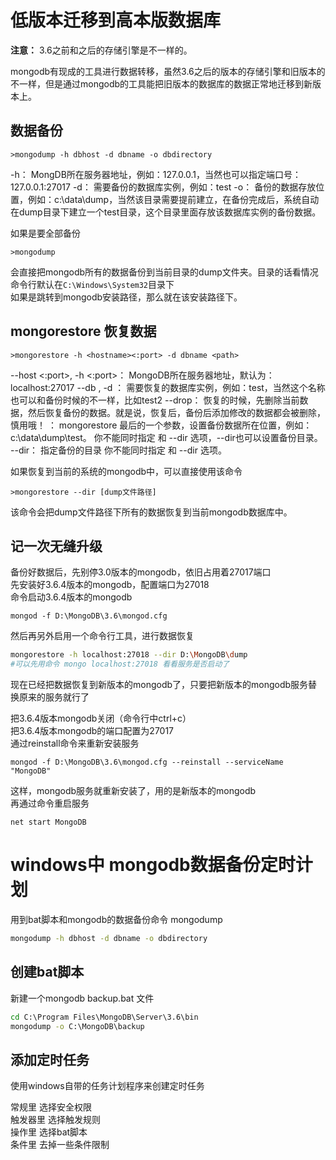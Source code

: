 # 低版本迁移到高本版数据库

**注意：** 3.6之前和之后的存储引擎是不一样的。

mongodb有现成的工具进行数据转移，虽然3.6之后的版本的存储引擎和旧版本的不一样，但是通过mongodb的工具能把旧版本的数据库的数据正常地迁移到新版本上。

## 数据备份

```
>mongodump -h dbhost -d dbname -o dbdirectory
```

-h：
MongDB所在服务器地址，例如：127.0.0.1，当然也可以指定端口号：127.0.0.1:27017
-d：
需要备份的数据库实例，例如：test
-o：
备份的数据存放位置，例如：c:\data\dump，当然该目录需要提前建立，在备份完成后，系统自动在dump目录下建立一个test目录，这个目录里面存放该数据库实例的备份数据。

如果是要全部备份
```
>mongodump
```
会直接把mongodb所有的数据备份到当前目录的dump文件夹。目录的话看情况
命令行默认在`C:\Windows\System32`目录下   
如果是跳转到mongodb安装路径，那么就在该安装路径下。

## mongorestore 恢复数据
```
>mongorestore -h <hostname><:port> -d dbname <path>
```
--host <:port>, -h <:port>：
MongoDB所在服务器地址，默认为： localhost:27017
--db , -d ：
需要恢复的数据库实例，例如：test，当然这个名称也可以和备份时候的不一样，比如test2
--drop：
恢复的时候，先删除当前数据，然后恢复备份的数据。就是说，恢复后，备份后添加修改的数据都会被删除，慎用哦！
<path>：
mongorestore 最后的一个参数，设置备份数据所在位置，例如：c:\data\dump\test。
你不能同时指定 <path> 和 --dir 选项，--dir也可以设置备份目录。
--dir：
指定备份的目录
你不能同时指定 <path> 和 --dir 选项。

如果恢复到当前的系统的mongodb中，可以直接使用该命令

```
>mongorestore --dir [dump文件路径]
```

该命令会把dump文件路径下所有的数据恢复到当前mongodb数据库中。

## 记一次无缝升级
备份好数据后，先别停3.0版本的mongodb，依旧占用着27017端口    
先安装好3.6.4版本的mongodb，配置端口为27018  
命令启动3.6.4版本的mongodb
```
mongod -f D:\MongoDB\3.6\mongod.cfg
```
然后再另外启用一个命令行工具，进行数据恢复
```sh
mongorestore -h localhost:27018 --dir D:\MongoDB\dump
#可以先用命令 mongo localhost:27018 看看服务是否启动了
```
现在已经把数据恢复到新版本的mongodb了，只要把新版本的mongodb服务替换原来的服务就行了    

把3.6.4版本mongodb关闭（命令行中ctrl+c）  
把3.6.4版本mongodb的端口配置为27017   
通过reinstall命令来重新安装服务   

```
mongod -f D:\MongoDB\3.6\mongod.cfg --reinstall --serviceName "MongoDB"
```
这样，mongodb服务就重新安装了，用的是新版本的mongodb    
再通过命令重启服务
```
net start MongoDB
```

# windows中 mongodb数据备份定时计划

用到bat脚本和mongodb的数据备份命令 mongodump

```sh
mongodump -h dbhost -d dbname -o dbdirectory
```

## 创建bat脚本


新建一个mongodb backup.bat 文件

```bat
cd C:\Program Files\MongoDB\Server\3.6\bin
mongodump -o C:\MongoDB\backup
```
## 添加定时任务

使用windows自带的任务计划程序来创建定时任务

常规里 选择安全权限     
触发器里 选择触发规则       
操作里 选择bat脚本          
条件里 去掉一些条件限制     
